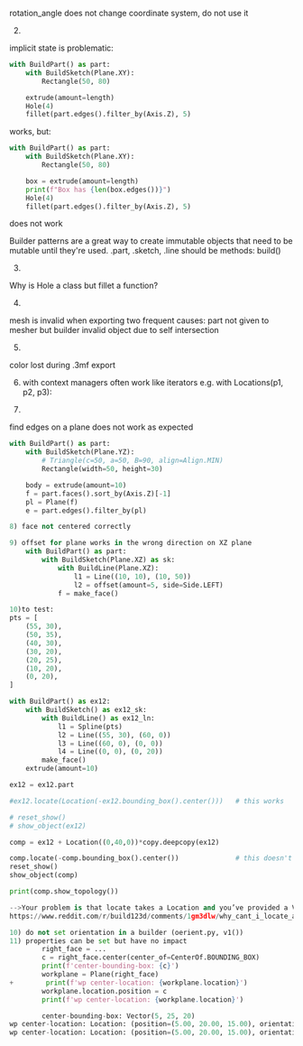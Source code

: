 rotation_angle does not change coordinate system, do not use it

2)
implicit state is problematic:

```py
with BuildPart() as part:
    with BuildSketch(Plane.XY):
        Rectangle(50, 80)

    extrude(amount=length)
    Hole(4)
    fillet(part.edges().filter_by(Axis.Z), 5)
```
works, but:

```py
with BuildPart() as part:
    with BuildSketch(Plane.XY):
        Rectangle(50, 80)

    box = extrude(amount=length)
    print(f"Box has {len(box.edges())}")
    Hole(4)
    fillet(part.edges().filter_by(Axis.Z), 5)
```
does not work

Builder patterns are a great way to create immutable objects that need to be mutable until they're used.
.part, .sketch, .line should be methods: build()

3)
Why is Hole a class but fillet a function?

4)
mesh is invalid when exporting
 two frequent causes:
    part not given to mesher but builder
    invalid object due to self intersection

5)
color lost during .3mf export

6) with context managers often work like iterators
e.g. with Locations(p1, p2, p3):

7)
find edges on a plane does not work as expected

```py
with BuildPart() as part:
    with BuildSketch(Plane.YZ):
        # Triangle(c=50, a=50, B=90, align=Align.MIN)
        Rectangle(width=50, height=30)

    body = extrude(amount=10)
    f = part.faces().sort_by(Axis.Z)[-1]
    pl = Plane(f)
    e = part.edges().filter_by(pl)

8) face not centered correctly

9) offset for plane works in the wrong direction on XZ plane
    with BuildPart() as part:
        with BuildSketch(Plane.XZ) as sk:
            with BuildLine(Plane.XZ):
                l1 = Line((10, 10), (10, 50))
                l2 = offset(amount=5, side=Side.LEFT)
            f = make_face()

10)to test:
pts = [
    (55, 30),
    (50, 35),
    (40, 30),
    (30, 20),
    (20, 25),
    (10, 20),
    (0, 20),
]

with BuildPart() as ex12:
    with BuildSketch() as ex12_sk:
        with BuildLine() as ex12_ln:
            l1 = Spline(pts)
            l2 = Line((55, 30), (60, 0))
            l3 = Line((60, 0), (0, 0))
            l4 = Line((0, 0), (0, 20))
        make_face()
    extrude(amount=10)

ex12 = ex12.part

#ex12.locate(Location(-ex12.bounding_box().center()))   # this works

# reset_show()
# show_object(ex12)

comp = ex12 + Location((0,40,0))*copy.deepcopy(ex12)

comp.locate(-comp.bounding_box().center())              # this doesn't
reset_show()
show_object(comp)

print(comp.show_topology())

-->Your problem is that locate takes a Location and you’ve provided a Vector.
https://www.reddit.com/r/build123d/comments/1gm3dlw/why_cant_i_locate_a_compound/

10) do not set orientation in a builder (oerient.py, v1())
11) properties can be set but have no impact
        right_face = ...
        c = right_face.center(center_of=CenterOf.BOUNDING_BOX)
        print(f'center-bounding-box: {c}')
        workplane = Plane(right_face)
+        print(f'wp center-location: {workplane.location}')
        workplane.location.position = c
        print(f'wp center-location: {workplane.location}')

        center-bounding-box: Vector(5, 25, 20)
wp center-location: Location: (position=(5.00, 20.00, 15.00), orientation=(-0.00, 90.00, -90.00))
wp center-location: Location: (position=(5.00, 20.00, 15.00), orientation=(-0.00, 90.00, -90.00))